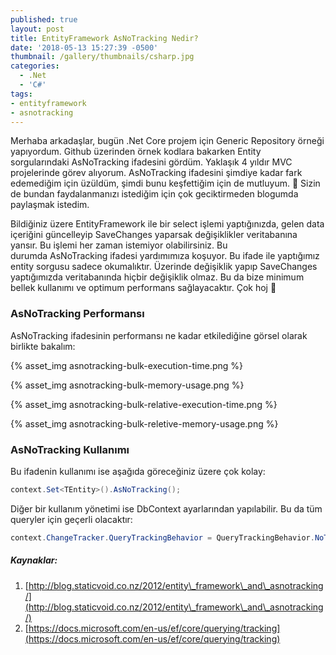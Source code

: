 ```yaml
---
published: true
layout: post
title: EntityFramework AsNoTracking Nedir?
date: '2018-05-13 15:27:39 -0500'
thumbnail: /gallery/thumbnails/csharp.jpg
categories:
  - .Net
  - 'C#'
tags:
- entityframework
- asnotracking
---
```

Merhaba arkadaşlar, bugün .Net Core projem için Generic Repository örneği yapıyordum. Github üzerinden örnek kodlara bakarken Entity sorgularındaki AsNoTracking ifadesini gördüm. Yaklaşık 4 yıldır MVC projelerinde görev alıyorum. AsNoTracking ifadesini şimdiye kadar fark edemediğim için üzüldüm, şimdi bunu keşfettiğim için de mutluyum. 🙂 Sizin de bundan faydalanmanızı istediğim için çok geciktirmeden blogumda paylaşmak istedim.

Bildiğiniz üzere EntityFramework ile bir select işlemi yaptığınızda, gelen data içeriğini güncelleyip SaveChanges yaparsak değişiklikler veritabanına yansır. Bu işlemi her zaman istemiyor olabilirsiniz. Bu durumda AsNoTracking ifadesi yardımımıza koşuyor. Bu ifade ile yaptığımız entity sorgusu sadece okumalıktır. Üzerinde değişiklik yapıp SaveChanges yaptığımızda veritabanında hiçbir değişiklik olmaz. Bu da bize minimum bellek kullanımı ve optimum performans sağlayacaktır. Çok hoj 🙂
<!--more-->
### AsNoTracking Performansı

AsNoTracking ifadesinin performansı ne kadar etkilediğine görsel olarak birlikte bakalım:

{% asset_img asnotracking-bulk-execution-time.png %} 

{% asset_img asnotracking-bulk-memory-usage.png %} 

{% asset_img asnotracking-bulk-relative-execution-time.png %} 

{% asset_img asnotracking-bulk-reletive-memory-usage.png %} 

### AsNoTracking Kullanımı

Bu ifadenin kullanımı ise aşağıda göreceğiniz üzere çok kolay:

```csharp
context.Set<TEntity>().AsNoTracking();
```

Diğer bir kullanım yönetimi ise DbContext ayarlarından yapılabilir. Bu da tüm queryler için geçerli olacaktır:

```csharp
context.ChangeTracker.QueryTrackingBehavior = QueryTrackingBehavior.NoTracking;
```

##### Kaynaklar:

1.  [http://blog.staticvoid.co.nz/2012/entity\_framework\_and\_asnotracking/](http://blog.staticvoid.co.nz/2012/entity\_framework\_and\_asnotracking/)
2.  [https://docs.microsoft.com/en-us/ef/core/querying/tracking](https://docs.microsoft.com/en-us/ef/core/querying/tracking)
